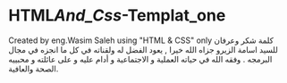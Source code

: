 # HTML*And_Css*-Templat_one

Created by eng.Wasim Saleh using "HTML &amp; CSS" only
كلمة شكر وعرفان للسيد اسامة الزيرو جزاه الله خيرا ,
يعود الفضل له ولقناته في كل ما انجزه في مجال البرمجه .
وفقه الله في حياته العملية و الاجتماعية و أدام عليه و على عائلته و محبييه
الصحة والعافية.
